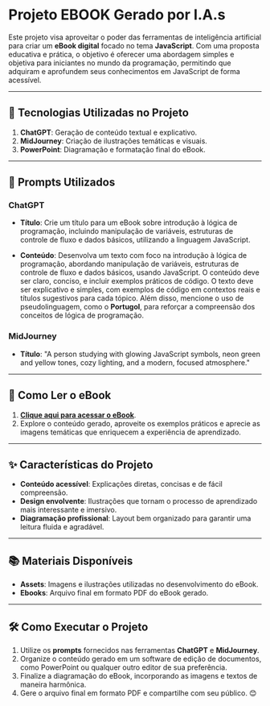 # Projeto EBOOK Gerado por I.A.s

Este projeto visa aproveitar o poder das ferramentas de inteligência artificial para criar um **eBook digital** focado no tema **JavaScript**. Com uma proposta educativa e prática, o objetivo é oferecer uma abordagem simples e objetiva para iniciantes no mundo da programação, permitindo que adquiram e aprofundem seus conhecimentos em JavaScript de forma acessível.

---

## 🚀 Tecnologias Utilizadas no Projeto
1. **ChatGPT**: Geração de conteúdo textual e explicativo.
2. **MidJourney**: Criação de ilustrações temáticas e visuais.
3. **PowerPoint**: Diagramação e formatação final do eBook.

---

## 🧠 Prompts Utilizados

### ChatGPT
- **Título**: Crie um título para um eBook sobre introdução à lógica de programação, incluindo manipulação de variáveis, estruturas de controle de fluxo e dados básicos, utilizando a linguagem JavaScript.
  
- **Conteúdo**: Desenvolva um texto com foco na introdução à lógica de programação, abordando manipulação de variáveis, estruturas de controle de fluxo e dados básicos, usando JavaScript. O conteúdo deve ser claro, conciso, e incluir exemplos práticos de código. O texto deve ser explicativo e simples, com exemplos de código em contextos reais e títulos sugestivos para cada tópico. Além disso, mencione o uso de pseudolinguagem, como o **Portugol**, para reforçar a compreensão dos conceitos de lógica de programação.

### MidJourney
- **Título**: "A person studying with glowing JavaScript symbols, neon green and yellow tones, cozy lighting, and a modern, focused atmosphere."

---

## 📕 Como Ler o eBook
1. **[Clique aqui para acessar o eBook](https://github.com/MariaEnilorac/Ebooks/blob/6143929583bf43e3f4e48952970a2d550d537db7/Ebooks/Ebook%20Introdu%C3%A7%C3%A3o%20a%20L%C3%B3gica%20de%20programa%C3%A7%C3%A3o%20com%20Javascript%20e%20Portugol.pdf)**.
2. Explore o conteúdo gerado, aproveite os exemplos práticos e aprecie as imagens temáticas que enriquecem a experiência de aprendizado.

---

## ✨ Características do Projeto
- **Conteúdo acessível**: Explicações diretas, concisas e de fácil compreensão.
- **Design envolvente**: Ilustrações que tornam o processo de aprendizado mais interessante e imersivo.
- **Diagramação profissional**: Layout bem organizado para garantir uma leitura fluida e agradável.

---

## 📚 Materiais Disponíveis
- **Assets**: Imagens e ilustrações utilizadas no desenvolvimento do eBook.
- **Ebooks**: Arquivo final em formato PDF do eBook gerado.

---

## 🛠️ Como Executar o Projeto
1. Utilize os **prompts** fornecidos nas ferramentas **ChatGPT** e **MidJourney**.
2. Organize o conteúdo gerado em um software de edição de documentos, como PowerPoint ou qualquer outro editor de sua preferência.
3. Finalize a diagramação do eBook, incorporando as imagens e textos de maneira harmônica.
4. Gere o arquivo final em formato PDF e compartilhe com seu público. 😊

